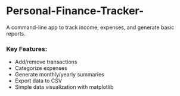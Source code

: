 # Personal-Finance-Tracker-
A command-line app to track income, expenses, and generate basic reports. 
### Key Features:
* Add/remove transactions
* Categorize expenses 
* Generate monthly/yearly summaries
* Export data to CSV
* Simple data visualization with matplotlib
